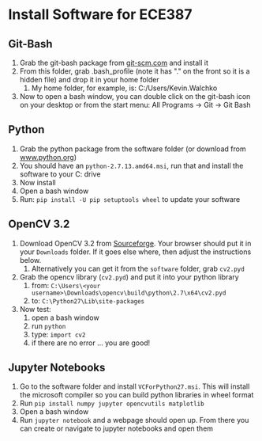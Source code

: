 # Install Software for ECE387

## Git-Bash

1. Grab the git-bash package from [git-scm.com](https://git-scm.com/download/win) and install it
1. From this folder, grab .bash_profile (note it has "." on the front so it is a hidden file)
   and drop it in your home folder
    1. My home folder, for example, is: C:/Users/Kevin.Walchko
1. Now to open a bash window, you can double click on the git-bash icon on your desktop or 
   from the start menu: All Programs -> Git -> Git Bash

## Python

1. Grab the python package from the software folder (or download from www.python.org)
1. You should have an `python-2.7.13.amd64.msi`, run that and install the software to your C: drive
1. Now install 
1. Open a bash window
1. Run: `pip install -U pip setuptools wheel` to update your software

## OpenCV 3.2

1. Download OpenCV 3.2 from [Sourceforge](https://sourceforge.net/projects/opencvlibrary/). Your browser 
   should put it in your `Downloads` folder. If it goes else where, then adjust the instructions below.
    1. Alternatively you can get it from the `software` folder, grab `cv2.pyd`
1. Grab the opencv library (`cv2.pyd`) and put it into your python library
    1. from: `C:\Users\<your username>\Downloads\opencv\build\python\2.7\x64\cv2.pyd`
    1. to: `C:\Python27\Lib\site-packages`
1. Now test:
    1. open a bash window
    1. run `python`
    1. type: `import cv2` 
    1. if there are no error ... you are good!
    
## Jupyter Notebooks

1. Go to the software folder and install `VCForPython27.msi`. This will install the
   microsoft compiler so you can build python libraries in wheel format
1. Run `pip install numpy jupyter opencvutils matplotlib`
1. Open a bash window
1. Run `jupyter notebook` and a webpage should open up. From there you can create or
   navigate to jupyter notebooks and open them
